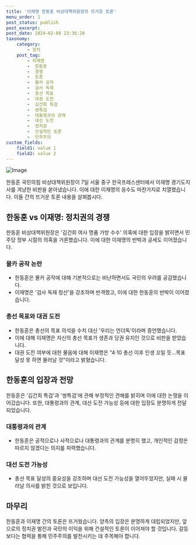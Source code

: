 ```yaml
---
title: '이재명 한동훈 비상대책위원장의 뜨거운 토론'
menu_order: 1
post_status: publish
post_excerpt: 
post_date: 2024-02-08 23:36:28
taxonomy:
    category:
        - 정치
    post_tag:
        - 이재명
        -  한동훈
        -  경쟁
        -  토론
        -  몰카 공작
        -  검사 독재
        -  총선 목표
        -  대권 도전
        -  김건희 특검
        -  쌍특검
        -  대통령과의 관계
        -  대선 도전
        -  정치권
        -  건설적인 토론
        -  민주주의
custom_fields:
    field1: value 1
    field2: value 2
---
```


![Image](https://imgnews.pstatic.net/image/079/2024/02/07/0003861666_001_20240207151401184.jpg?type=w647)

한동훈 국민의힘 비상대책위원장이 7일 서울 중구 한국프레스센터에서 이재명 경기도지사를 겨냥한 비판을 쏟아냈습니다. 이에 대한 이재명의 응수도 마찬가지로 치열했습니다. 이들 간의 뜨거운 토론 내용을 살펴봅시다.
## 한동훈 vs 이재명: 정치권의 경쟁
한동훈 비상대책위원장은 '김건희 여사 명품 가방 수수' 의혹에 대한 입장을 밝히면서 민주당 정부 시절의 의혹을 거론했습니다. 이에 대한 이재명의 반박과 공세도 이어졌습니다.
### 몰카 공작 논란
- 한동훈은 몰카 공작에 대해 기본적으로는 비난하면서도 국민의 우려를 공감했습니다.
- 이재명은 '검사 독재 청산'을 강조하며 반격했고, 이에 대한 한동훈의 반박이 이어졌습니다.
### 총선 목표와 대권 도전
- 한동훈은 총선의 목표 의석을 수치 대신 '우리는 언더독'이라며 증언했습니다.
- 이에 대해 이재명은 자신의 총선 목표가 생존과 당권 유지인 것으로 비판을 받았습니다.
- 대권 도전 여부에 대한 물음에 대해 이재명은 "4·10 총선 이후 인생 꼬일 듯...목표 달성 못 하면 물러날 것"이라고 밝혔습니다.
## 한동훈의 입장과 전망
한동훈은 '김건희 특검'과 '쌍특검'에 관해 부정적인 견해를 밝히며 이에 대한 논쟁을 이어갔습니다. 또한, 대통령과의 관계, 대선 도전 가능성 등에 대한 입장도 분명하게 전달되었습니다.
### 대통령과의 관계
- 한동훈은 공적으로나 사적으로나 대통령과의 관계를 분명히 했고, 개인적인 감정은 따르지 않겠다는 의지를 피력했습니다.
### 대선 도전 가능성
- 총선 목표 달성의 중요성을 강조하며 대선 도전 가능성을 열어두었지만, 실패 시 물러날 의사를 밝힌 것으로 보입니다.
## 마무리
한동훈과 이재명 간의 토론은 뜨거웠습니다. 양측의 입장은 분명하게 대립되었지만, 앞으로의 정치권 발전과 국민의 이익을 위해 건설적인 토론이 이어져야 할 것입니다. 갈등보다는 협력을 통해 민주주의를 발전시키는 데 주목해야 합니다.
